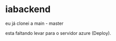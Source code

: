 # iabackend
<p>eu já clonei a main - master
<p></p>esta faltando levar para o servidor azure (Deploy).
